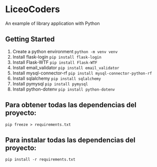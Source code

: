 # LiceoCoders

An example of library application with Python

## Getting Started

1. Create a python environment `python -m venv venv`
2. Install flask-login `pip install flask-login`
3. Install Flask-WTF `pip install Flask-WTF`
4. Install email_validator `pip install email_validator`
5. Install mysql-connector-rf `pip install mysql-connector-python-rf`
6. Install sqlalchemy `pip install sqlalchemy`
7. Install pymysql `pip install pymysql`
8. Install python-dotenv `pip install python-dotenv`

## Para obtener todas las dependencias del proyecto:
`pip freeze > requirements.txt`

## Para instalar todas las dependencias del proyecto:
`pip install -r requirements.txt`
